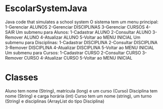 # EscolarSystemJava
Java code that simulates a school system
O sistema tem um menu principal:
 1-Gerenciar ALUNOS 
 2-Gerenciar DISCIPLINAS 
 3-Gerenciar CURSOS 
 4-SAIR 
Um submenu para Alunos:
 1-Cadastrar ALUNO 
 2-Consultar ALUNO 
 3-Remover ALUNO 
 4-Atualizar ALUNO 
 5-Voltar ao MENU INICIAL 
Um submenu para Disciplinas:
 1-Cadastrar DISCIPLINA 
 2-Consultar DISCIPLINA 
 3-Remover DISCIPLINA 
 4-Atualizar DISCIPLINA 
 5-Voltar ao MENU INICIAL 
Um submenu para Cursos:
 1-Cadastrar CURSO 
 2-Consultar CURSO 
 3-Remover CURSO 
 4-Atualizar CURSO 
 5-Voltar ao MENU INICIAL 

# Classes
Aluno tem nome (String), matrícula (long) e um curso (Curso)
Disciplina tem nome (String) e carga horária (int)
Curso tem um nome (string), um turno (String) e disciplinas (ArrayList do tipo Disciplina)
